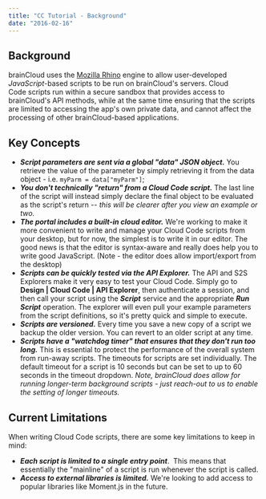 ```yaml
---
title: "CC Tutorial - Background"
date: "2016-02-16"
---
```


## Background

brainCloud uses the [Mozilla Rhino](https://developer.mozilla.org/en-US/docs/Mozilla/Projects/Rhino) engine to allow user-developed _JavaScript_-based scripts to be run on brainCloud's servers. Cloud Code scripts run within a secure sandbox that provides access to brainCloud's API methods, while at the same time ensuring that the scripts are limited to accessing the app's own private data, and cannot affect the processing of other brainCloud-based applications.

## Key Concepts

- _**Script parameters are sent via a global "data" JSON object.**_ You retrieve the value of the parameter by simply retrieving it from the data object - i.e. `myParm = data["myParm"]`;
- _**You don't technically "return" from a Cloud Code script.**_ The last line of the script will instead simply declare the final object to be evaluated as the script's return -- _this will be clearer after you view an example or two._
- _**The portal includes a built-in cloud editor.**_ We're working to make it more convenient to write and manage your Cloud Code scripts from your desktop, but for now, the simplest is to write it in our editor. The good news is that the editor is syntax-aware and really does help you to write good JavaScript. (Note - the editor does allow import/export from the desktop)
- _**Scripts can be quickly tested via the API Explorer.**_ The API and S2S Explorers make it very easy to test your Cloud Code. Simply go to **Design | Cloud Code | API Explorer**, then authenticate a session, and then call your script using the _**Script**_ service and the appropriate _**Run Script**_ operation. The explorer will even pull your example parameters from the script definitions, so it's pretty quick and simple to execute.
- _**Scripts are versioned.**_ Every time you save a new copy of a script we backup the older version. You can revert to an older script at any time.
- _**Scripts have a "watchdog timer" that ensures that they don't run too long.**_ This is essential to protect the performance of the overall system from run-away scripts. The timeouts for scripts are set individually. The default timeout for a script is 10 seconds but can be set to up to 60 seconds in the timeout dropdown. _Note, brainCloud does allow for running longer-term background scripts - just reach-out to us to enable the setting of longer timeouts._

## Current Limitations

When writing Cloud Code scripts, there are some key limitations to keep in mind:

- _**Each script is limited to a single entry point**_.  This means that essentially the "mainline" of a script is run whenever the script is called.
- _**Access to external libraries is limited.**_ We're looking to add access to popular libraries like Moment.js in the future.
